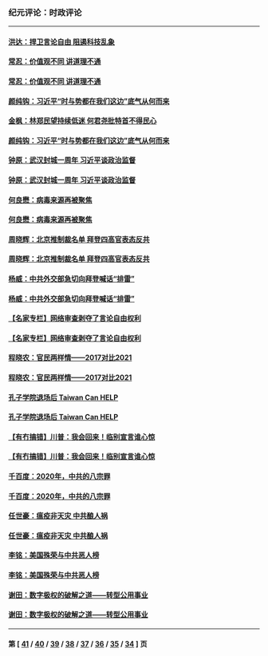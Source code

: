 ### 纪元评论：时政评论
---
#### [洪达：捍卫言论自由 阻遏科技乱象](../../pages/nsc1025/n12707480.md) 
#### [常忍：价值观不同 讲道理不通](../../pages/nsc1025/n12707432.md) 
#### [常忍：价值观不同 讲道理不通](../../pages/nsc1025/n12707432.md) 
#### [颜纯钩：习近平“时与势都在我们这边”底气从何而来](../../pages/nsc1025/n12706309.md) 
#### [金枫：林郑民望持续低迷 何君尧批特首不得民心](../../pages/nsc1025/n12706460.md) 
#### [颜纯钩：习近平“时与势都在我们这边”底气从何而来](../../pages/nsc1025/n12706309.md) 
#### [钟原：武汉封城一周年 习近平谈政治监督](../../pages/nsc1025/n12705975.md) 
#### [钟原：武汉封城一周年 习近平谈政治监督](../../pages/nsc1025/n12705975.md) 
#### [何良懋：病毒来源再被聚焦](../../pages/nsc1025/n12704944.md) 
#### [何良懋：病毒来源再被聚焦](../../pages/nsc1025/n12704944.md) 
#### [周晓辉：北京推制裁名单 拜登四高官表态反共](../../pages/nsc1025/n12703467.md) 
#### [周晓辉：北京推制裁名单 拜登四高官表态反共](../../pages/nsc1025/n12703467.md) 
#### [杨威：中共外交部急切向拜登喊话“排雷”](../../pages/nsc1025/n12703396.md) 
#### [杨威：中共外交部急切向拜登喊话“排雷”](../../pages/nsc1025/n12703396.md) 
#### [【名家专栏】网络审查剥夺了言论自由权利](../../pages/nsc1025/n12702957.md) 
#### [【名家专栏】网络审查剥夺了言论自由权利](../../pages/nsc1025/n12702957.md) 
#### [程晓农：官民两样情——2017对比2021](../../pages/nsc1025/n12703558.md) 
#### [程晓农：官民两样情——2017对比2021](../../pages/nsc1025/n12703558.md) 
#### [孔子学院退场后 Taiwan Can HELP](../../pages/nsc1025/n12703357.md) 
#### [孔子学院退场后 Taiwan Can HELP](../../pages/nsc1025/n12703357.md) 
#### [【有冇搞错】川普：我会回来！临别宣言谁心惊](../../pages/nsc1025/n12701187.md) 
#### [【有冇搞错】川普：我会回来！临别宣言谁心惊](../../pages/nsc1025/n12701187.md) 
#### [千百度：2020年，中共的八宗罪](../../pages/nsc1025/n12702537.md) 
#### [千百度：2020年，中共的八宗罪](../../pages/nsc1025/n12702537.md) 
#### [任世豪：瘟疫非天灾 中共酿人祸](../../pages/nsc1025/n12702478.md) 
#### [任世豪：瘟疫非天灾 中共酿人祸](../../pages/nsc1025/n12702478.md) 
#### [李铭：美国殊荣与中共恶人榜](../../pages/nsc1025/n12702420.md) 
#### [李铭：美国殊荣与中共恶人榜](../../pages/nsc1025/n12702420.md) 
#### [谢田：数字极权的破解之道——转型公用事业](../../pages/nsc1025/n12702305.md) 
#### [谢田：数字极权的破解之道——转型公用事业](../../pages/nsc1025/n12702305.md) 

---
#### 第 [ [41](./41.md) / [40](./40.md) / [39](./39.md) / [38](./38.md) / [37](./37.md) / [36](./36.md) / [35](./35.md) / [34](./34.md) ] 页
